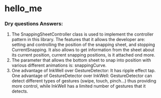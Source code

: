 # hello_me

### Dry questions Answers:

1. The SnappingSheetController class is used to implement the controller pattern in this library.
   The features that it allows the developer are: setting and controlling the position of the snapping sheet, and stopping CurrentSnapping. 
   It also allows to get information from the sheet about its current position, current snapping positions, is it attached ond more.
2. The parameter that allows the bottom sheet to snap into position with various different
   animations is: snappingCurve. 
3. One advantage of InkWell over GestureDetector:
   It has ripple effect tap.
   One advantage of GestureDetector over InkWell:
   GestureDetector can detect different types of gestures (swipe, touch, pinch...) thus providing more control, while InkWell has a limited number of gestures that it detects.

 